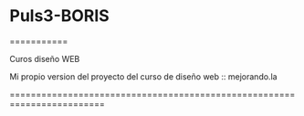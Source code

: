<h1>Puls3-BORIS</h1>
===========

Curos diseño WEB

Mi propio version del proyecto del curso de diseño web :: mejorando.la

========================================================================
